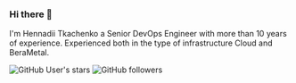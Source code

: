 ### Hi there 👋

<!--
**gtkachenko/gtkachenko** is a ✨ _special_ ✨ repository because its `README.md` (this file) appears on your GitHub profile.

Here are some ideas to get you started:

- 🔭 I’m currently working on ...
- 🌱 I’m currently learning ...
- 👯 I’m looking to collaborate on ...
- 🤔 I’m looking for help with ...
- 💬 Ask me about ...
- 📫 How to reach me: ...
- 😄 Pronouns: ...
- ⚡ Fun fact: ...
-->
I'm Hennadii Tkachenko a Senior DevOps Engineer with more than 10 years of experience. Experienced both in the type of infrastructure Cloud and BeraMetal.

![GitHub User's stars](https://img.shields.io/github/stars/gtkachenko)
![GitHub followers](https://img.shields.io/github/followers/gtkachenko)



